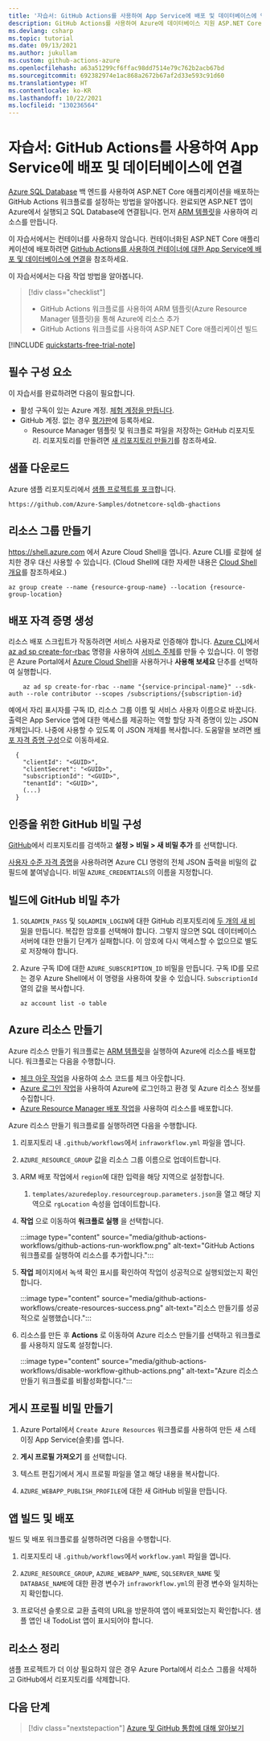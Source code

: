 ```yaml
---
title: '자습서: GitHub Actions를 사용하여 App Service에 배포 및 데이터베이스에 연결'
description: GitHub Actions를 사용하여 Azure에 데이터베이스 지원 ASP.NET Core 앱 배포
ms.devlang: csharp
ms.topic: tutorial
ms.date: 09/13/2021
ms.author: jukullam
ms.custom: github-actions-azure
ms.openlocfilehash: a63a51299cf6ffac98dd7514e79c762b2acb67bd
ms.sourcegitcommit: 692382974e1ac868a2672b67af2d33e593c91d60
ms.translationtype: HT
ms.contentlocale: ko-KR
ms.lasthandoff: 10/22/2021
ms.locfileid: "130236564"
---
```

# <a name="tutorial-use-github-actions-to-deploy-to-app-service-and-connect-to-a-database"></a>자습서: GitHub Actions를 사용하여 App Service에 배포 및 데이터베이스에 연결

[Azure SQL Database](../azure-sql/database/sql-database-paas-overview.md) 백 엔드를 사용하여 ASP.NET Core 애플리케이션을 배포하는 GitHub Actions 워크플로를 설정하는 방법을 알아봅니다. 완료되면 ASP.NET 앱이 Azure에서 실행되고 SQL Database에 연결됩니다. 먼저 [ARM 템플릿](../azure-resource-manager/templates/overview.md)을 사용하여 리소스를 만듭니다.

이 자습서에서는 컨테이너를 사용하지 않습니다. 컨테이너화된 ASP.NET Core 애플리케이션에 배포하려면 [GitHub Actions를 사용하여 컨테이너에 대한 App Service에 배포 및 데이터베이스에 연결](app-service-sql-github-actions.md)을 참조하세요.

이 자습서에서는 다음 작업 방법을 알아봅니다.

> [!div class="checklist"]
>
> - GitHub Actions 워크플로를 사용하여 ARM 템플릿(Azure Resource Manager 템플릿)을 통해 Azure에 리소스 추가
> - GitHub Actions 워크플로를 사용하여 ASP.NET Core 애플리케이션 빌드

[!INCLUDE [quickstarts-free-trial-note](../../includes/quickstarts-free-trial-note.md)]

## <a name="prerequisites"></a>필수 구성 요소

이 자습서를 완료하려면 다음이 필요합니다.

- 활성 구독이 있는 Azure 계정. [체험 계정을 만듭니다](https://azure.microsoft.com/free/?WT.mc_id=A261C142F).
- GitHub 계정. 없는 경우 [평가판](https://github.com/join)에 등록하세요.
  - Resource Manager 템플릿 및 워크플로 파일을 저장하는 GitHub 리포지토리. 리포지토리를 만들려면 [새 리포지토리 만들기](https://docs.github.com/en/github/creating-cloning-and-archiving-repositories/creating-a-new-repository)를 참조하세요.

## <a name="download-the-sample"></a>샘플 다운로드

Azure 샘플 리포지토리에서 [샘플 프로젝트를 포크](https://github.com/Azure-Samples/dotnetcore-sqldb-ghactions)합니다.

```
https://github.com/Azure-Samples/dotnetcore-sqldb-ghactions
```

## <a name="create-the-resource-group"></a>리소스 그룹 만들기

https://shell.azure.com 에서 Azure Cloud Shell을 엽니다. Azure CLI를 로컬에 설치한 경우 대신 사용할 수 있습니다. (Cloud Shell에 대한 자세한 내용은 [Cloud Shell 개요](../cloud-shell/overview.md)를 참조하세요.)

```azurecli-interactive
az group create --name {resource-group-name} --location {resource-group-location}
```

## <a name="generate-deployment-credentials"></a>배포 자격 증명 생성

리소스 배포 스크립트가 작동하려면 서비스 사용자로 인증해야 합니다. [Azure CLI](/cli/azure/)에서 [az ad sp create-for-rbac](/cli/azure/ad/sp#az_ad_sp_create_for_rbac) 명령을 사용하여 [서비스 주체](../active-directory/develop/app-objects-and-service-principals.md#service-principal-object)를 만들 수 있습니다. 이 명령은 Azure Portal에서 [Azure Cloud Shell](https://shell.azure.com/)을 사용하거나 **사용해 보세요** 단추를 선택하여 실행합니다.

```azurecli-interactive
    az ad sp create-for-rbac --name "{service-principal-name}" --sdk-auth --role contributor --scopes /subscriptions/{subscription-id}
```

예에서 자리 표시자를 구독 ID, 리소스 그룹 이름 및 서비스 사용자 이름으로 바꿉니다. 출력은 App Service 앱에 대한 액세스를 제공하는 역할 할당 자격 증명이 있는 JSON 개체입니다. 나중에 사용할 수 있도록 이 JSON 개체를 복사합니다. 도움말을 보려면 [배포 자격 증명 구성](https://github.com/Azure/login#configure-deployment-credentials)으로 이동하세요.

```output
  {
    "clientId": "<GUID>",
    "clientSecret": "<GUID>",
    "subscriptionId": "<GUID>",
    "tenantId": "<GUID>",
    (...)
  }
```

## <a name="configure-the-github-secret-for-authentication"></a>인증을 위한 GitHub 비밀 구성

[GitHub](https://github.com/)에서 리포지토리를 검색하고 **설정 > 비밀 > 새 비밀 추가** 를 선택합니다.

[사용자 수준 자격 증명](#generate-deployment-credentials)을 사용하려면 Azure CLI 명령의 전체 JSON 출력을 비밀의 값 필드에 붙여넣습니다. 비밀 `AZURE_CREDENTIALS`의 이름을 지정합니다.

## <a name="add-github-secrets-for-your-build"></a>빌드에 GitHub 비밀 추가

1. `SQLADMIN_PASS` 및 `SQLADMIN_LOGIN`에 대한 GitHub 리포지토리에 [두 개의 새 비밀](https://docs.github.com/en/actions/reference/encrypted-secrets#creating-encrypted-secrets-for-a-repository)을 만듭니다. 복잡한 암호를 선택해야 합니다. 그렇지 않으면 SQL 데이터베이스 서버에 대한 만들기 단계가 실패합니다. 이 암호에 다시 액세스할 수 없으므로 별도로 저장해야 합니다.

2. Azure 구독 ID에 대한 `AZURE_SUBSCRIPTION_ID` 비밀을 만듭니다. 구독 ID를 모르는 경우 Azure Shell에서 이 명령을 사용하여 찾을 수 있습니다. `SubscriptionId` 열의 값을 복사합니다.
    ```azurecli
    az account list -o table
    ```
 
## <a name="create-azure-resources"></a>Azure 리소스 만들기

Azure 리소스 만들기 워크플로는 [ARM 템플릿](../azure-resource-manager/templates/overview.md)을 실행하여 Azure에 리소스를 배포합니다. 워크플로는 다음을 수행합니다.

- [체크 아웃 작업](https://github.com/marketplace/actions/checkout)을 사용하여 소스 코드를 체크 아웃합니다.
- [Azure 로그인 작업](https://github.com/marketplace/actions/azure-login)을 사용하여 Azure에 로그인하고 환경 및 Azure 리소스 정보를 수집합니다.
- [Azure Resource Manager 배포 작업](https://github.com/marketplace/actions/deploy-azure-resource-manager-arm-template)을 사용하여 리소스를 배포합니다.

Azure 리소스 만들기 워크플로를 실행하려면 다음을 수행합니다.

1. 리포지토리 내 `.github/workflows`에서 `infraworkflow.yml` 파일을 엽니다.

1. `AZURE_RESOURCE_GROUP` 값을 리소스 그룹 이름으로 업데이트합니다.

1. ARM 배포 작업에서 `region`에 대한 입력을 해당 지역으로 설정합니다. 
    1. `templates/azuredeploy.resourcegroup.parameters.json`을 열고 해당 지역으로 `rgLocation` 속성을 업데이트합니다.
 
1. **작업** 으로 이동하여 **워크플로 실행** 을 선택합니다.

   :::image type="content" source="media/github-actions-workflows/github-actions-run-workflow.png" alt-text="GitHub Actions 워크플로를 실행하여 리소스를 추가합니다.":::

1. **작업** 페이지에서 녹색 확인 표시를 확인하여 작업이 성공적으로 실행되었는지 확인합니다.

   :::image type="content" source="media/github-actions-workflows/create-resources-success.png" alt-text="리소스 만들기를 성공적으로 실행했습니다.":::

1. 리소스를 만든 후 **Actions** 로 이동하여 Azure 리소스 만들기를 선택하고 워크플로를 사용하지 않도록 설정합니다. 
 
    :::image type="content" source="media/github-actions-workflows/disable-workflow-github-actions.png" alt-text="Azure 리소스 만들기 워크플로를 비활성화합니다.":::

## <a name="create-a-publish-profile-secret"></a>게시 프로필 비밀 만들기

1. Azure Portal에서 `Create Azure Resources` 워크플로를 사용하여 만든 새 스테이징 App Service(슬롯)를 엽니다.

1. **게시 프로필 가져오기** 를 선택합니다.

1. 텍스트 편집기에서 게시 프로필 파일을 열고 해당 내용을 복사합니다. 

1. `AZURE_WEBAPP_PUBLISH_PROFILE`에 대한 새 GitHub 비밀을 만듭니다. 

## <a name="build-and-deploy-your-app"></a>앱 빌드 및 배포

빌드 및 배포 워크플로를 실행하려면 다음을 수행합니다.

1. 리포지토리 내 `.github/workflows`에서 `workflow.yaml` 파일을 엽니다.

1. `AZURE_RESOURCE_GROUP`, `AZURE_WEBAPP_NAME`, `SQLSERVER_NAME` 및 `DATABASE_NAME`에 대한 환경 변수가 `infraworkflow.yml`의 환경 변수와 일치하는지 확인합니다.

1. 프로덕션 슬롯으로 교환 출력의 URL을 방문하여 앱이 배포되었는지 확인합니다. 샘플 앱인 내 TodoList 앱이 표시되어야 합니다. 
 
## <a name="clean-up-resources"></a>리소스 정리

샘플 프로젝트가 더 이상 필요하지 않은 경우 Azure Portal에서 리소스 그룹을 삭제하고 GitHub에서 리포지토리를 삭제합니다. 

## <a name="next-steps"></a>다음 단계

> [!div class="nextstepaction"]
> [Azure 및 GitHub 통합에 대해 알아보기](/azure/developer/github/)